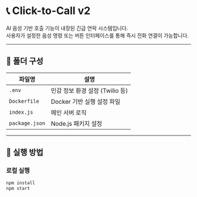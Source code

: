 # 📞 Click-to-Call v2

AI 음성 기반 호출 기능이 내장된 긴급 연락 시스템입니다.  
사용자가 설정한 음성 명령 또는 버튼 인터페이스를 통해 즉시 전화 연결이 가능합니다.

---

## 📂 폴더 구성

| 파일명 | 설명 |
|--------|------|
| `.env` | 민감 정보 환경 설정 (Twilio 등) |
| `Dockerfile` | Docker 기반 실행 설정 파일 |
| `index.js` | 메인 서버 로직 |
| `package.json` | Node.js 패키지 설정 |

---

## 🚀 실행 방법

### 로컬 실행

```bash
npm install
npm start
